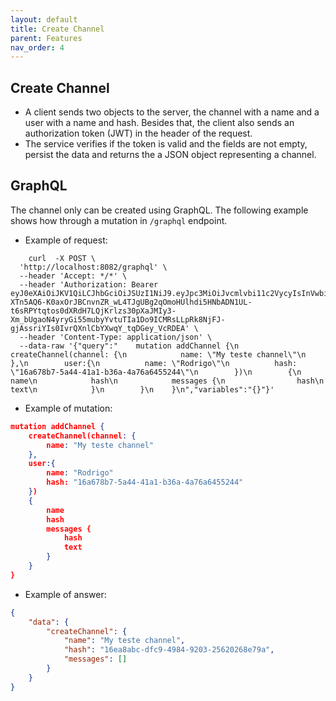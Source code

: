```yaml
---
layout: default
title: Create Channel
parent: Features
nav_order: 4
---
```


## Create Channel

* A client sends two objects to the server, the channel with a name and a user
  with a name and hash. Besides that, the client also sends an authorization
  token (JWT) in the header of the request.
* The service verifies if the token is valid and the fields are not empty,
  persist the data and returns the a JSON object representing a channel.

## GraphQL

The channel only can be created using GraphQL. The following example shows how
through a mutation in `/graphql` endpoint.

  * Example of request:

```shell
    curl  -X POST \
  'http://localhost:8082/graphql' \
  --header 'Accept: */*' \
  --header 'Authorization: Bearer eyJ0eXAiOiJKV1QiLCJhbGciOiJSUzI1NiJ9.eyJpc3MiOiJvcmlvbi11c2VycyIsInVwbiI6InJvZHJpZ29AdGVzdGUuY29tIiwiZ3JvdXBzIjpbInVzZXIiXSwiY19oYXNoIjoiMTZhNjc4YjctNWE0NC00MWExLWIzNmEtNGE3NmE2NDU1MjQ0IiwiZW1haWwiOiJyb2RyaWdvQHRlc3RlLmNvbSIsImlhdCI6MTcxNTAwMTgxMiwiZXhwIjoxNzE3NTkzODEyLCJqdGkiOiI1YzZiNDg2YS0zNWE0LTQzYmYtYmVmMS04YTQ5MzI5ZjEyOWEifQ.cRDhwRZ0Yuel5revQy1D1FUhfPYZtxVFLyaTJrAdTY_7djnplIBrm_VwftoXUCngjZd2YoOId3GX7c2GtAYSt24aHNWMhg3OKwIWQCHr6izQ7IAvsVTqJeJzHlQtx6s4mA6kWV76Ea7oCMDydtz397WJpkvALSPR0QM-XTn5AQ6-K0axOrJBCnvnZR_wL4TJgUBg2qOmoHUlhdi5HNbADN1UL-t6sRPYtqtos0dXRdH7LQjKrlzs30pXaJMIy3-Xm_bUgaoN4yryGi55mubyYvtuTIa1Do9ICMRsLLpRk8NjFJ-gjAssriYIs0IvrQXnlCbYXwqY_tqDGey_VcRDEA' \
  --header 'Content-Type: application/json' \
  --data-raw '{"query":"    mutation addChannel {\n        createChannel(channel: {\n            name: \"My teste channel\"\n        },\n        user:{\n          name: \"Rodrigo\"\n          hash: \"16a678b7-5a44-41a1-b36a-4a76a6455244\"\n        })\n        {\n            name\n            hash\n            messages {\n                hash\n                text\n            }\n        }\n    }\n","variables":"{}"}'
```

  * Example of mutation:

```json
mutation addChannel {
    createChannel(channel: {
        name: "My teste channel"
    },
    user:{
        name: "Rodrigo"
        hash: "16a678b7-5a44-41a1-b36a-4a76a6455244"
    })
    {
        name
        hash
        messages {
            hash
            text
        }
    }
}
```

* Example of answer:

```json
{
    "data": {
        "createChannel": {
            "name": "My teste channel",
            "hash": "16ea8abc-dfc9-4984-9203-25620268e79a",
            "messages": []
        }
    }
}
```
